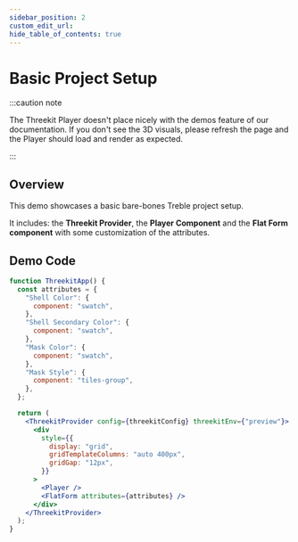 ```yaml
---
sidebar_position: 2
custom_edit_url:
hide_table_of_contents: true
---
```


# Basic Project Setup

:::caution note

The Threekit Player doesn't place nicely with the demos feature of our documentation. If you don't see the 3D visuals, please refresh the page and the Player should load and render as expected.

:::

## Overview

This demo showcases a basic bare-bones Treble project setup.

It includes: the **Threekit Provider**, the **Player Component** and the **Flat Form component** with some customization of the attributes.

## Demo Code

```jsx live
function ThreekitApp() {
  const attributes = {
    "Shell Color": {
      component: "swatch",
    },
    "Shell Secondary Color": {
      component: "swatch",
    },
    "Mask Color": {
      component: "swatch",
    },
    "Mask Style": {
      component: "tiles-group",
    },
  };

  return (
    <ThreekitProvider config={threekitConfig} threekitEnv={"preview"}>
      <div
        style={{
          display: "grid",
          gridTemplateColumns: "auto 400px",
          gridGap: "12px",
        }}
      >
        <Player />
        <FlatForm attributes={attributes} />
      </div>
    </ThreekitProvider>
  );
}
```
